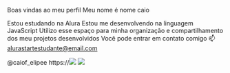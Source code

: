 Boas vindas ao meu perfil 
Meu nome é nome caio

Estou estudando na Alura
Estou me desenvolvendo na linguagem JavaScript
Utilizo esse espaço para minha organização e compartilhamento dos meu projetos desenvolvidos
Você pode entrar em contato comigo 📫
alurastartestudante@email.com

@caiof_elipee
https://![](tenor.com/pt-BR/view/ygona-moura-gif-19322658)
![](https://tenor.com/pt-BR/view/taylor-swift-meme-gif-taylor-swift-wolf-gif-18003842268831699754)
